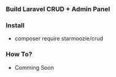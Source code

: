 ### Build Laravel CRUD + Admin Panel

### Install
- composer require starmoozie/crud

### How To?
- Comming Soon